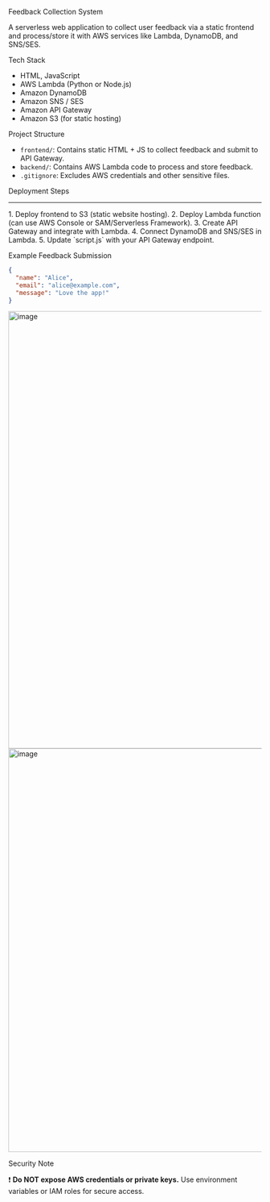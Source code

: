Feedback Collection System 

A serverless web application to collect user feedback via a static frontend and process/store it with AWS services like Lambda, DynamoDB, and SNS/SES.

Tech Stack

- HTML, JavaScript
- AWS Lambda (Python or Node.js)
- Amazon DynamoDB
- Amazon SNS / SES
- Amazon API Gateway
- Amazon S3 (for static hosting)

Project Structure

- `frontend/`: Contains static HTML + JS to collect feedback and submit to API Gateway.
- `backend/`: Contains AWS Lambda code to process and store feedback.
- `.gitignore`: Excludes AWS credentials and other sensitive files.

Deployment Steps
<hr>
1. Deploy frontend to S3 (static website hosting).
2. Deploy Lambda function (can use AWS Console or SAM/Serverless Framework).
3. Create API Gateway and integrate with Lambda.
4. Connect DynamoDB and SNS/SES in Lambda.
5. Update `script.js` with your API Gateway endpoint.

Example Feedback Submission

```json
{
  "name": "Alice",
  "email": "alice@example.com",
  "message": "Love the app!"
}
```

<img width="1919" height="868" alt="image" src="https://github.com/user-attachments/assets/78c5baa1-a56d-4598-8ab2-4dd469b295c7" />

<img width="1899" height="801" alt="image" src="https://github.com/user-attachments/assets/738037eb-8d55-4673-b4e6-2209cba52ecf" />

Security Note

❗ **Do NOT expose AWS credentials or private keys.** Use environment variables or IAM roles for secure access.
